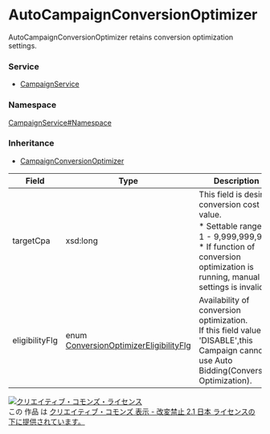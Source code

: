 

# AutoCampaignConversionOptimizer

AutoCampaignConversionOptimizer retains conversion optimization settings.

### Service

+ [CampaignService](../../services/CampaignService.md)

### Namespace

[CampaignService#Namespace](../../services/CampaignService.md#namespace)

### Inheritance

+ [CampaignConversionOptimizer](./CampaignConversionOptimizer.md)

| Field | Type | Description | response | add | set | remove |
| ----- | ---- | ----------- | -------- | --------- | --------- | --------- |
| targetCpa | xsd:long | This field is desired conversion cost value.<br>* Settable range：1 - 9,999,999,999<br>* If function of conversion optimization is running, manual bid settings is invalid.<br> | yes | Ignore | Optional | Ignore | |
| eligibilityFlg | enum [ConversionOptimizerEligibilityFlg](./ConversionOptimizerEligibilityFlg.md) | Availability of conversion optimization.<br>If this field value is &#39;DISABLE&#39;,this Campaign cannot use Auto Bidding(Conversion Optimization). | yes | Ignore | Ignore | Ignore | |

<a rel="license" href="http://creativecommons.org/licenses/by-nd/2.1/jp/"><img alt="クリエイティブ・コモンズ・ライセンス" style="border-width:0" src="https://i.creativecommons.org/l/by-nd/2.1/jp/88x31.png" /></a><br />この 作品 は <a rel="license" href="http://creativecommons.org/licenses/by-nd/2.1/jp/">クリエイティブ・コモンズ 表示 - 改変禁止 2.1 日本 ライセンスの下に提供されています。</a>
